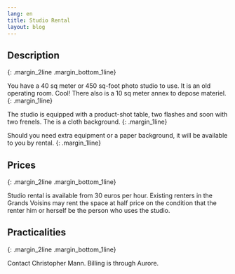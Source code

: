 ```yaml
---
lang: en
title: Studio Rental
layout: blog 
---
```


## Description
{: .margin_2line .margin_bottom_1line}

You have a 40 sq meter or 450 sq-foot photo studio to use. It is an old operating room. Cool! There also is a 10 sq meter annex to depose materiel.
{: .margin_1line}

The studio is equipped with a product-shot table, two flashes and soon with two frenels. The is a cloth background. 
{: .margin_1line}

Should you need extra equipment or a paper background, it will be available to you by rental. 
{: .margin_1line}

## Prices
{: .margin_2line .margin_bottom_1line}

Studio rental is available from 30 euros per hour. Existing renters in the Grands Voisins may rent the space at half price on the condition that the renter him or herself be the person who uses the studio.

## Practicalities
{: .margin_2line .margin_bottom_1line}

Contact Christopher Mann. Billing is through Aurore.